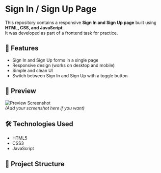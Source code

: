 # Sign In / Sign Up Page

This repository contains a responsive **Sign In and Sign Up page** built using **HTML, CSS, and JavaScript**.  
It was developed as part of a frontend task for practice.

## 🚀 Features
- Sign In and Sign Up forms in a single page  
- Responsive design (works on desktop and mobile)  
- Simple and clean UI  
- Switch between Sign In and Sign Up with a toggle button  

## 📸 Preview
![Preview Screenshot](screenshot.png)  
*(Add your screenshot here if you want)*

## 🛠️ Technologies Used
- HTML5  
- CSS3  
- JavaScript  

## 📂 Project Structure

